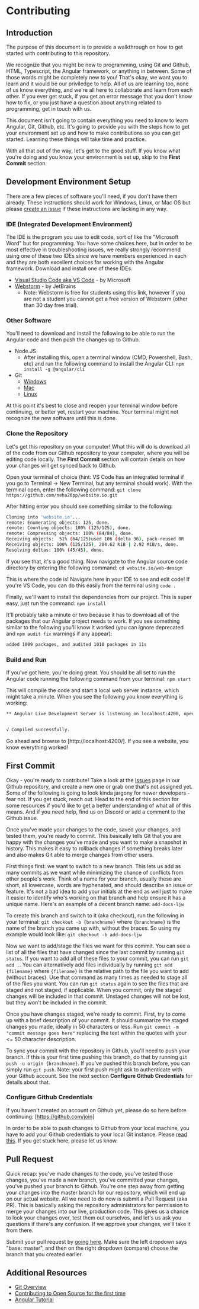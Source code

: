# Contributing

## Introduction

The purpose of this document is to provide a walkthrough on how to get started with contributing to this repository.

We recognize that you might be new to programming, using Git and Github, HTML, Typescript, the Angular framework, or anything in between. Some of those words might be completely new to you! That's okay, we want you to learn and it would be our priviledge to help. All of us are learning too, none of us know everything, and we're all here to collaborate and learn from each other. If you ever get stuck, if you get an error message that you don't know how to fix, or you just have a question about anything related to programming, get in touch with us.

This document isn't going to contain everything you need to know to learn Angular, Git, Github, etc. It's going to provide you with the steps how to get your environment set up and how to make contributions so you can get started. Learning these things will take time and practice.

With all that out of the way, let's get to the good stuff. If you know what you're doing and you know your environment is set up, skip to the **First Commit** section.

## Development Environment Setup

There are a few pieces of software you'll need, if you don't have them already. These instructions should work for Windows, Linux, or Mac OS but please [create an issue](https://github.com/neha26pp/website.io/issues/new) if these instructions are lacking in any way.

### IDE (Integrated Development Environment)

The IDE is the program you use to edit code, sort of like the "Microsoft Word" but for programming. You have some choices here, but in order to be most effective in troubleshooting issues, we really strongly recommend using one of these two IDEs since we have members experienced in each and they are both excellent choices for working with the Angular framework. Download and install one of these IDEs.

- [Visual Studio Code aka VS Code](https://code.visualstudio.com/) - by Microsoft
- [Webstorm](https://www.jetbrains.com/community/education/#students) - by JetBrains
  - Note: Webstorm is free for students using this link, however if you are not a student you cannot get a free version of Webstorm (other than 30 day free trial).

### Other Software

You'll need to download and install the following to be able to run the Angular code and then push the changes up to Github.

- Node.JS
  - After installing this, open a terminal window (CMD, Powershell, Bash, etc) and run the following command to install the Angular CLI:
    `npm install -g @angular/cli`
- Git
  - [Windows](https://git-scm.com/download/win)
  - [Mac](https://git-scm.com/download/mac)
  - [Linux](https://git-scm.com/download/linux)

At this point it's best to close and reopen your terminal window before continuing, or better yet, restart your machine. Your terminal might not recognize the new software until this is done.

### Clone the Repository

Let's get this repository on your computer! What this will do is download all of the code from our Github repository to your computer, where you will be editing code locally. The **First Commit** section will contain details on how your changes will get synced back to Github.

Open your terminal of choice (hint: VS Code has an integrated terminal if you go to Terminal -> New Terminal, but any terminal should work). With the terminal open, enter the following command:
`git clone https://github.com/neha26pp/website.io.git`

After hitting enter you should see something similar to the following:

```bash
Cloning into 'website.io'...
remote: Enumerating objects: 125, done.
remote: Counting objects: 100% (125/125), done.
remote: Compressing objects: 100% (84/84), done.
Receiving objects:  51% (64/125)used 106 (delta 36), pack-reused 0R
Receiving objects: 100% (125/125), 204.62 KiB | 2.92 MiB/s, done.
Resolving deltas: 100% (45/45), done.
```

If you see that, it's a good thing. Now navigate to the Angular source code directory by entering the following command:
`cd website.io/web-design`

This is where the code is! Navigate here in your IDE to see and edit code! If you're VS Code, you can do this easily from the terminal using `code .`

Finally, we'll want to install the dependencies from our project. This is super easy, just run the command:
`npm install`

It'll probably take a minute or two because it has to download all of the packages that our Angular project needs to work. If you see something similar to the following you'll know it worked (you can ignore deprecated and `npm audit fix` warnings if any appear):

```bash
added 1009 packages, and audited 1010 packages in 11s
```

### Build and Run

If you've got here, you're doing great. You should be all set to run the Angular code running the following command from your terminal:
`npm start`

This will compile the code and start a local web server instance, which might take a minute. When you see the following you know everything is working:

```bash
** Angular Live Development Server is listening on localhost:4200, open your browser on http://localhost:4200/ **


√ Compiled successfully.
```

Go ahead and browse to [http://localhost:4200/]. If you see a website, you know everything worked!

## First Commit

Okay - you're ready to contribute! Take a look at the [Issues](https://github.com/neha26pp/website.io/issues?q=is%3Aissue+is%3Aopen+label%3A%22good+first+issue%22) page in our Github repository, and create a new one or grab one that's not assigned yet. Some of the following is going to look kinda jargony for newer developers - fear not. If you get stuck, reach out. Head to the end of this section for some resources if you'd like to get a better understanding of what all of this means. And if you need help, find us on Discord or add a comment to the Github issue.

Once you've made your changes to the code, saved your changes, and tested them, you're ready to commit. This basically tells Git that you are happy with the changes you've made and you want to make a snapshot in history. This makes it easy to rollback changes if something breaks later and also makes Git able to merge changes from other users.

First things first: we want to switch to a new branch. This lets us add as many commits as we want while minimizing the chance of conflicts from other people's work. Think of a name for your branch, usually these are short, all lowercase, words are hyphenated, and should describe an issue or feature. It's not a bad idea to add your initials at the end as well just to make it easier to identify who's working on that branch and help ensure it has a unique name. Here's an example of a decent branch name: `add-docs-ljw`

To create this branch and switch to it (aka checkout), run the following in your terminal:
`git checkout -b {branchname}` where `{branchname}` is the name of the branch you came up with, without the braces. So using my example would look like: `git checkout -b add-docs-ljw`

Now we want to add/stage the files we want for this commit. You can see a list of all the files that have changed since the last commit by running `git status`. If you want to add all of these files to your commit, you can run `git add .`. You can alternatively add files individually by running `git add {filename}` where `{filename}` is the relative path to the file you want to add (without braces). Use that command as many times as needed to stage all of the files you want. You can run `git status` again to see the files that are staged and not staged, if applicable. When you commit, only the staged changes will be included in that commit. Unstaged changes will not be lost, but they won't be included in the commit.

Once you have changes staged, we're ready to commit. First, try to come up with a brief description of your commit. It should summarize the staged changes you made, ideally in 50 characters or less. Run `git commit -m "commit message goes here"` replacing the text within the quotes with your <= 50 character description.

To sync your commit with the repository in Github, you'll need to push your branch. If this is your first time pushing this branch, do that by running `git push -u origin {branchname}`. If you've pushed this branch before, you can simply run `git push`. Note: your first push might ask to authenticate with your Github account. See the next section **Configure Github Credentials** for details about that.

### Configure Github Credentials

If you haven't created an account on Github yet, please do so here before continuing: [https://github.com/join]

In order to be able to push changes to Github from your local machine, you have to add your Github credentials to your local Git instance. Please [read this](https://docs.github.com/en/authentication/keeping-your-account-and-data-secure/about-authentication-to-github#https). If you get stuck here, please let us know.

## Pull Request

Quick recap: you've made changes to the code, you've tested those changes, you've made a new branch, you've committed your changes, you've pushed your branch to Github. You're one step away from getting your changes into the master branch for our repository, which will end up on our actual website. All we need to do now is submit a Pull Request (aka PR). This is basically asking the repository administrators for permission to merge your changes into our live, production code. This gives us a chance to look your changes over, test them out ourselves, and let's us ask you questions if there's any confusion. If we approve your changes, we'll take it from there.

Submit your pull request by [going here](https://github.com/neha26pp/website.io/compare). Make sure the left dropdown says "base: master", and then on the right dropdown (compare) choose the branch that you created earlier.

## Additional Resources

- [Git Overview](https://www.youtube.com/watch?v=92sycL8ij-U)
- [Contributing to Open Source for the first time](https://www.youtube.com/watch?v=c6b6B9oN4Vg)
- [Angular Tutorial](https://www.youtube.com/watch?v=k5E2AVpwsko)
